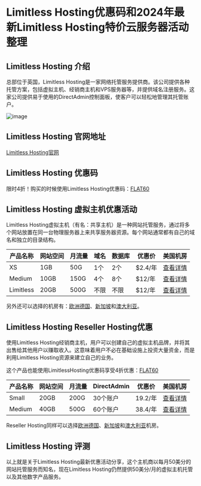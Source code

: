 # Limitless Hosting优惠码和2024年最新Limitless Hosting特价云服务器活动整理

## Limitless Hosting 介绍

总部位于英国，Limitless Hosting是一家网络托管服务提供商。该公司提供各种托管方案，包括虚拟主机、经销商主机和VPS服务器等，并提供域名注册服务。这家公司提供易于使用的DirectAdmin控制面板，使客户可以轻松地管理其托管账户。

![image](https://github.com/henrywebbgs8y/LimeWave/assets/157261991/46d63691-e174-42eb-810f-4f7b1e1f96e2)

## Limitless Hosting 官网地址

[Limitless Hosting官网](https://my.limitlesshost.net/order/forms/a/NDczMg==)

## Limitless Hosting 优惠码

限时4折！购买的时候使用Limitless Hosting优惠码：[FLAT60](https://my.limitlesshost.net/order/forms/a/NDczMg==)

## Limitless Hosting 虚拟主机优惠活动

Limitless Hosting虚拟主机（有名：共享主机）是一种网站托管服务，通过将多个网站放置在同一台物理服务器上来共享服务器资源。每个网站通常都有自己的域名和独立的目录结构。

| 产品名称 | 网站空间 | 月流量 | 域名 | 数据库 | 优惠价 | 美国机房 |
| --- | --- | --- | --- | --- | --- | --- |
| XS | 1GB | 50G | 1个 | 2个 | $2.4/年 | [查看详情](https://my.limitlesshost.net/order/config/index/usahosting-da/?group_id=39&coupon=FLAT60&a=NDczMg==) |
| Medium | 10GB | 150G | 4个 | 8个 | $12/年 | [查看详情](https://my.limitlesshost.net/order/config/index/usahosting-da/?group_id=39&coupon=FLAT60&a=NDczMg==) |
| Limitless | 20GB | 500G | 不限 | 不限 | $12/年 | [查看详情](https://my.limitlesshost.net/order/config/index/usahosting-da/?group_id=39&coupon=FLAT60&a=NDczMg==) |

另外还可以选择的机房有：[欧洲德国](https://my.limitlesshost.net/order/config/index/de-sharedhosting/?group_id=33&coupon=FLAT60&a=NDczMg==)、[新加坡](https://my.limitlesshost.net/order/config/index/singapore-hosting/?group_id=53&coupon=FLAT60&a=NDczMg==)和[澳大利亚](https://my.limitlesshost.net/order/config/index/australia-hosting/?group_id=58&coupon=FLAT60&a=NDczMg==)。

## Limitless Hosting Reseller Hosting优惠

使用Limitless Hosting经销商主机，用户可以创建自己的虚拟主机品牌，并将其出售给其他用户以赚取收入。这意味着用户不必在基础设施上投资大量资金，而是利用Limitless Hosting资源来建立自己的业务。

这个产品也能使用LimitlessHosting优惠码享受4折优惠：[FLAT60](https://my.limitlesshost.net/order/forms/a/NDczMg==)

| 产品名称 | 网站空间 | 月流量 | DirectAdmin | 优惠价 | 美国机房 |
| --- | --- | --- | --- | --- | --- |
| Small | 20GB | 200G | 30个账户 | 19.2/年 | [查看详情](https://my.limitlesshost.net/order/config/index/usa-resellerhosting/?group_id=41&coupon=FLAT60&a=NDczMg==) |
| Medium | 40GB | 500G | 60个账户 | 38.4/年 | [查看详情](https://my.limitlesshost.net/order/config/index/usa-resellerhosting/?group_id=41&coupon=FLAT60&a=NDczMg==) |

Reseller Hosting同样可以选择[欧洲德国](https://my.limitlesshost.net/order/config/index/eu-resellerhosting/?group_id=38&coupon=FLAT60&a=NDczMg==)、[新加坡](https://my.limitlesshost.net/order/config/index/singapore-reseller-hosting/?group_id=54&coupon=FLAT60&a=NDczMg==)和[澳大利亚](https://my.limitlesshost.net/order/config/index/australia-reseller-hosting/?group_id=59&coupon=FLAT60&a=NDczMg==)机房。

## Limitless Hosting 评测

以上就是关于Limitless Hosting最新优惠活动分享，这个主机商以每月50美分的网站托管服务而知名，现在Limitless Hosting仍然提供50美分/月的虚拟主机托管以及其他数字产品服务。

